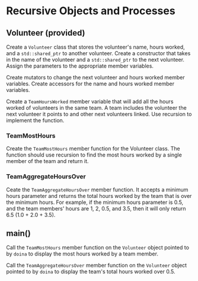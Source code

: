 # Recursive Objects and Processes
## Volunteer (provided)
Create a `Volunteer` class that stores the volunteer's name, hours worked, and a `std::shared_ptr` to another volunteer. Create a constructor that takes in the name of the volunteer and a `std::shared_ptr` to the next volunteer. Assign the parameters to the appropriate member variables.

Create mutators to change the next volunteer and hours worked member variables. Create accessors for the name and hours worked member variables.

Create a `TeamHoursWorked` member variable that will add all the hours worked of volunteers in the same team. A team includes the volunteer the next volunteer it points to and other next volunteers linked. Use recursion to implement the function.

### TeamMostHours
Create the `TeamMostHours` member function for the Volunteer class. The function should use recursion to find the most hours worked by a single member of the team and return it.

### TeamAggregateHoursOver
Ceate the `TeamAggregateHoursOver` member function. It accepts a minimum hours parameter and returns the total hours worked by the team that is over the minimum hours. For example, if the minimum hours parameter is 0.5, and the team members' hours are 1, 2, 0.5, and 3.5, then it will only return 6.5 (1.0 + 2.0 + 3.5).

## main()
Call the `TeamMostHours` member function on the `Volunteer` object pointed to by `doina` to display the most hours worked by a team member. 

Call the `TeamAggregateHoursOver` member function on the `Volunteer` object pointed to by `doina` to display the team's total hours worked over 0.5.